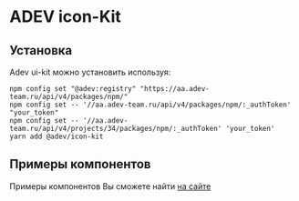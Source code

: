 # ADEV icon-Kit

## Установка

Adev ui-kit можно установить используя:

```
npm config set "@adev:registry" "https://aa.adev-team.ru/api/v4/packages/npm/"
npm config set -- '//aa.adev-team.ru/api/v4/packages/npm/:_authToken' "your_token"
npm config set -- '//aa.adev-team.ru/api/v4/projects/34/packages/npm/:_authToken' 'your_token'
yarn add @adev/icon-kit
```

## Примеры компонентов

Примеры компонентов Вы сможете найти [на сайте](https://adev.pages.adev-team.ru/digital/icon-kit/)
